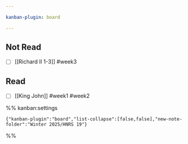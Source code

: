 ```yaml
---

kanban-plugin: board

---
```


## Not Read

- [ ] [[Richard II 1-3]] #week3


## Read

- [ ] [[King John]] #week1 #week2




%% kanban:settings
```
{"kanban-plugin":"board","list-collapse":[false,false],"new-note-folder":"Winter 2025/HNRS 19"}
```
%%